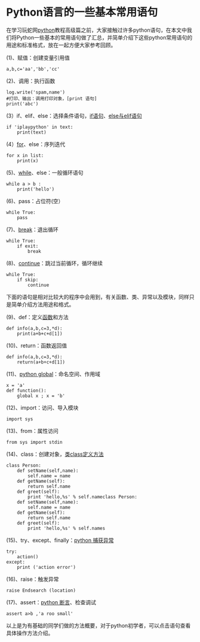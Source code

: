 # Python语言的一些基本常用语句

在学习玩蛇网[python](http://www.iplaypy.com/)教程高级篇之前，大家接触过许多python语句，在本文中我们将Python一些基本的常用语句做了汇总，并简单介绍下这些python常用语句的用途和标准格式，放在一起方便大家参考回顾。

(1)、赋值：创建变量引用值
```
a,b,c='aa','bb','cc'
```
(2)、调用：执行函数
```
log.write('spam,name')
#打印、输出：调用打印对象，[print 语句]
print('abc')
```
(3）if、elif、else：选择条件语句，[if语句](http://www.iplaypy.com/jinjie/if.html)、[else与elif语句](http://www.iplaypy.com/jinjie/else-elif.html)

```
if 'iplaypython' in text:
    print(text)
```

(4）[for](http://www.iplaypy.com/jinjie/for.html)、else：序列迭代

```
for x in list:
    print(x)
```

(5)、[while](http://www.iplaypy.com/jinjie/while.html)、else：一般循环语句

```
while a > b :
    print('hello')
```

(6)、pass：占位符(空）

```
while True:
    pass
```

(7)、[break](http://www.iplaypy.com/jinjie/break.html)：退出循环

```
while True:
    if exit:
        break
```

(8)、[continue](http://www.iplaypy.com/jinjie/continue.html)：跳过当前循环，循环继续

```
while True:
    if skip:
        continue
```

下面的语句是相对比较大的程序中会用到，有关函数、类、异常以及模块，同样只是简单介绍方法用途和格式。

(9)、def：定义[函数](http://www.iplaypy.com/jichu/function.html)和方法

```
def info(a,b,c=3,*d):
    print(a+b+c+d[1])
```

(10)、return：函数返回值

```
def info(a,b,c=3,*d):
    return(a+b+c+d[1])
```

(11)、[python global](http://www.iplaypy.com/jinjie/global.html)：命名空间、作用域

```
x = 'a'
def function():
    global x ; x = 'b'
```

(12)、import：访问、导入模块

```
import sys
```

(13)、from：属性访问

```
from sys import stdin
```

(14)、class：创建对象，[类class定义方法](http://www.iplaypy.com/jichu/class.html)

```
class Person:
    def setName(self,name):
        self.name = name
    def getName(self):
        return self.name
    def greet(self):
        print 'hello,%s' % self.nameclass Person:
    def setName(self,name):
        self.name = name
    def getName(self):
        return self.name
    def greet(self):
        print 'hello,%s' % self.names
```

(15)、try、except、finally：[python 捕获异常](http://www.iplaypy.com/jichu/exception.html)

```
try:
    action()
except:
    print ('action error')
```

(16)、raise：触发异常

```
raise Endsearch (location)
```

(17)、assert：[python 断言](http://www.iplaypy.com/jinjie/assert.html)、检查调试

```
assert a>b ,'a roo small'
```

以上是为有基础的同学们做的方法概要，对于python初学者，可以点击语句查看具体操作方法介绍。

